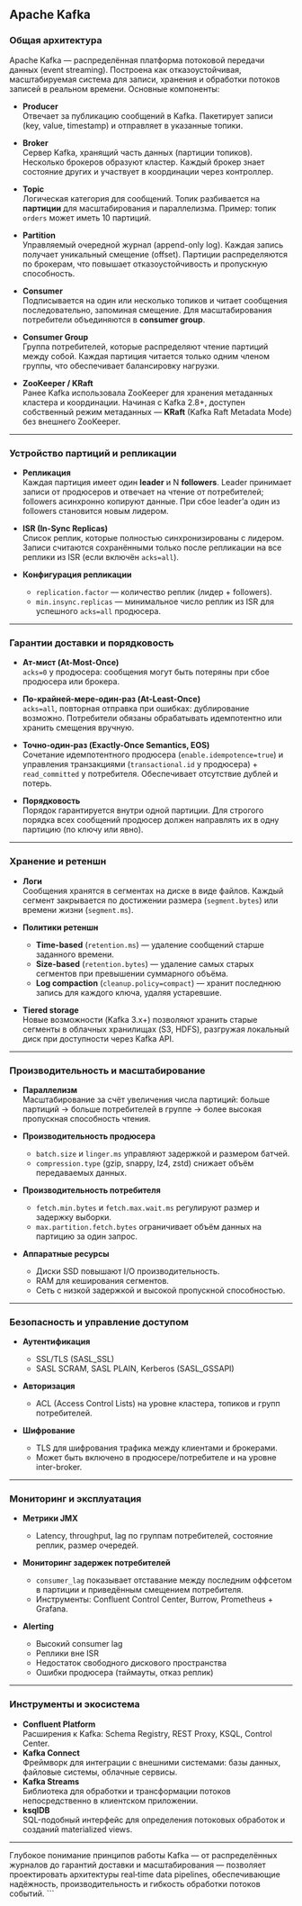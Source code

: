 ## Apache Kafka

### Общая архитектура  
Apache Kafka — распределённая платформа потоковой передачи данных (event streaming). Построена как отказоустойчивая, масштабируемая система для записи, хранения и обработки потоков записей в реальном времени. Основные компоненты:

- **Producer**  
  Отвечает за публикацию сообщений в Kafka. Пакетирует записи (key, value, timestamp) и отправляет в указанные топики.

- **Broker**  
  Сервер Kafka, хранящий часть данных (партиции топиков). Несколько брокеров образуют кластер. Каждый брокер знает состояние других и участвует в координации через контроллер.

- **Topic**  
  Логическая категория для сообщений. Топик разбивается на **партиции** для масштабирования и параллелизма. Пример: топик `orders` может иметь 10 партиций.

- **Partition**  
  Управляемый очередной журнал (append-only log). Каждая запись получает уникальный смещение (offset). Партиции распределяются по брокерам, что повышает отказоустойчивость и пропускную способность.

- **Consumer**  
  Подписывается на один или несколько топиков и читает сообщения последовательно, запоминая смещение. Для масштабирования потребители объединяются в **consumer group**.

- **Consumer Group**  
  Группа потребителей, которые распределяют чтение партиций между собой. Каждая партиция читается только одним членом группы, что обеспечивает балансировку нагрузки.

- **ZooKeeper / KRaft**  
  Ранее Kafka использовала ZooKeeper для хранения метаданных кластера и координации. Начиная с Kafka 2.8+, доступен собственный режим метаданных — **KRaft** (Kafka Raft Metadata Mode) без внешнего ZooKeeper.

---

### Устройство партиций и репликации  
- **Репликация**  
  Каждая партиция имеет один **leader** и N **followers**. Leader принимает записи от продюсеров и отвечает на чтение от потребителей; followers асинхронно копируют данные. При сбое leader’а один из followers становится новым лидером.

- **ISR (In-Sync Replicas)**  
  Список реплик, которые полностью синхронизированы с лидером. Записи считаются сохранёнными только после репликации на все реплики из ISR (если включён `acks=all`).

- **Конфигурация репликации**  
  - `replication.factor` — количество реплик (лидер + followers).  
  - `min.insync.replicas` — минимальное число реплик из ISR для успешного `acks=all` продюсера.

---

### Гарантии доставки и порядковость  
- **Ат-мист (At-Most-Once)**  
  `acks=0` у продюсера: сообщения могут быть потеряны при сбое продюсера или брокера.  

- **По-крайней‑мере‑один‑раз (At-Least-Once)**  
  `acks=all`, повторная отправка при ошибках: дублирование возможно. Потребители обязаны обрабатывать идемпотентно или хранить смещения вручную.

- **Точно‑один‑раз (Exactly-Once Semantics, EOS)**  
  Сочетание идемпотентного продюсера (`enable.idempotence=true`) и управления транзакциями (`transactional.id` у продюсера) + `read_committed` у потребителя. Обеспечивает отсутствие дублей и потерь.

- **Порядковость**  
  Порядок гарантируется внутри одной партиции. Для строгого порядка всех сообщений продюсер должен направлять их в одну партицию (по ключу или явно).

---

### Хранение и ретеншн  
- **Логи**  
  Сообщения хранятся в сегментах на диске в виде файлов. Каждый сегмент закрывается по достижении размера (`segment.bytes`) или времени жизни (`segment.ms`).

- **Политики ретеншн**  
  - **Time-based** (`retention.ms`) — удаление сообщений старше заданного времени.  
  - **Size-based** (`retention.bytes`) — удаление самых старых сегментов при превышении суммарного объёма.  
  - **Log compaction** (`cleanup.policy=compact`) — хранит последнюю запись для каждого ключа, удаляя устаревшие.

- **Tiered storage**  
  Новые возможности (Kafka 3.x+) позволяют хранить старые сегменты в облачных хранилищах (S3, HDFS), разгружая локальный диск при доступности через Kafka API.

---

### Производительность и масштабирование  
- **Параллелизм**  
  Масштабирование за счёт увеличения числа партиций: больше партиций → больше потребителей в группе → более высокая пропускная способность чтения.

- **Производительность продюсера**  
  - `batch.size` и `linger.ms` управляют задержкой и размером батчей.  
  - `compression.type` (gzip, snappy, lz4, zstd) снижает объём передаваемых данных.  

- **Производительность потребителя**  
  - `fetch.min.bytes` и `fetch.max.wait.ms` регулируют размер и задержку выборки.  
  - `max.partition.fetch.bytes` ограничивает объём данных на партицию за один запрос.

- **Аппаратные ресурсы**  
  - Диски SSD повышают I/O производительность.  
  - RAM для кеширования сегментов.  
  - Сеть с низкой задержкой и высокой пропускной способностью.

---

### Безопасность и управление доступом  
- **Аутентификация**  
  - SSL/TLS (SASL_SSL)  
  - SASL SCRAM, SASL PLAIN, Kerberos (SASL_GSSAPI)  

- **Авторизация**  
  - ACL (Access Control Lists) на уровне кластера, топиков и групп потребителей.  

- **Шифрование**  
  - TLS для шифрования трафика между клиентами и брокерами.  
  - Может быть включено в продюсере/потребителе и на уровне inter-broker.

---

### Мониторинг и эксплуатация  
- **Метрики JMX**  
  - Latency, throughput, lag по группам потребителей, состояние реплик, размер очередей.  

- **Мониторинг задержек потребителей**  
  - `consumer_lag` показывает отставание между последним оффсетом в партиции и приведённым смещением потребителя.  
  - Инструменты: Confluent Control Center, Burrow, Prometheus + Grafana.

- **Alerting**  
  - Высокий consumer lag  
  - Реплики вне ISR  
  - Недостаток свободного дискового пространства  
  - Ошибки продюсера (таймауты, отказ реплик)

---

### Инструменты и экосистема  
- **Confluent Platform**  
  Расширения к Kafka: Schema Registry, REST Proxy, KSQL, Control Center.  
- **Kafka Connect**  
  Фреймворк для интеграции с внешними системами: базы данных, файловые системы, облачные сервисы.  
- **Kafka Streams**  
  Библиотека для обработки и трансформации потоков непосредственно в клиентском приложении.  
- **ksqlDB**  
  SQL-подобный интерфейс для определения потоковых обработок и созданий materialized views.  

---

Глубокое понимание принципов работы Kafka — от распределённых журналов до гарантий доставки и масштабирования — позволяет проектировать архитектуры real‑time data pipelines, обеспечивающие надёжность, производительность и гибкость обработки потоков событий. ```
```